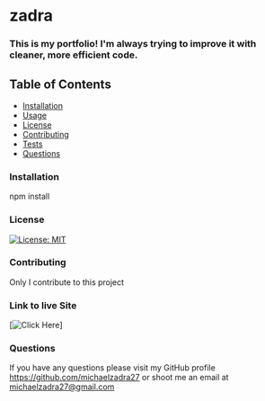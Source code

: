 # zadra

### This is my portfolio! I'm always trying to improve it with cleaner, more efficient code.
    
## Table of Contents
    
  *   [Installation](#Installation)
  *   [Usage](#Usage)
  *   [License](#License)
  *   [Contributing](#Contributing)
  *   [Tests](#Tests)
  *   [Questions](#Questions)
    
### Installation
    
npm install
    

### License
    
[![License: MIT](https://img.shields.io/badge/License-MIT-yellow.svg)](https://opensource.org/licenses/MIT)
    
### Contributing
    
Only I contribute to this project
    
### Link to live Site
    
[![Click Here](https://michaelzadra27.github.io/zadra/)]
    
### Questions
    
If you have any questions please visit my GitHub profile https://github.com/michaelzadra27 or shoot me an email at michaelzadra27@gmail.com